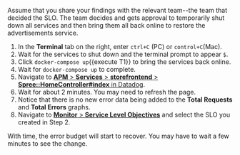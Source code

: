 Assume that you share your findings with the relevant team--the team that decided the SLO. The team decides and gets approval to temporarily shut down all services and then bring them all back online to restore the advertisements service.

1. In the **Terminal** tab on the right, enter `ctrl+C` (PC) or `control+C`(Mac).
2. Wait for the services to shut down and the terminal prompt to appear `$`.
3. Click `docker-compose up`{{execute T1}} to bring the services back online.
4. Wait for `docker-compose up` to complete. 
5. Navigate to <a href="https://app.datadoghq.com/apm/resource/storefrontend/rack.request/69d105fa043dba7f" target="_datadog">**APM** > **Services** > **storefrontend** > **Spree::HomeController#index** in Datadog</a>. 
6. Wait for about 2 minutes. You may need to refresh the page.
7. Notice that there is no new error data being added to the **Total Requests** and **Total Errors** graphs.
8. Navigate to <a href="https://app.datadoghq.com/slo" target="_datadog">**Monitor** > **Service Level Objectives**</a> and select the SLO you created in Step 2.

With time, the error budget will start to recover. You may have to wait a few minutes to see the change. 